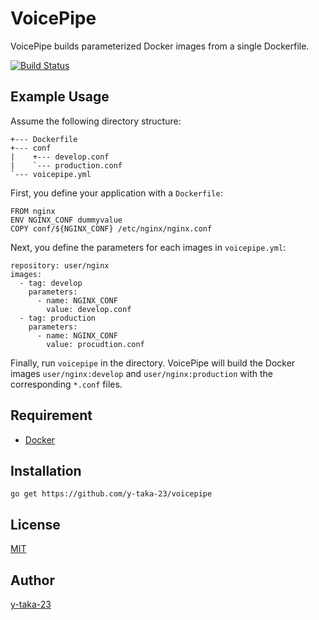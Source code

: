 VoicePipe
=========

VoicePipe builds parameterized Docker images from a single Dockerfile.

[![Build Status](https://travis-ci.org/y-taka-23/voicepipe.svg)](https://travis-ci.org/y-taka-23/voicepipe)

## Example Usage

Assume the following directory structure:

```
+--- Dockerfile
+--- conf
|    +--- develop.conf
|    `--- production.conf
`--- voicepipe.yml
```

First, you define your application with a `Dockerfile`:

```
FROM nginx
ENV NGINX_CONF dummyvalue
COPY conf/${NGINX_CONF} /etc/nginx/nginx.conf
```

Next, you define the parameters for each images in `voicepipe.yml`:

```
repository: user/nginx
images:
  - tag: develop
    parameters:
      - name: NGINX_CONF
        value: develop.conf
  - tag: production
    parameters:
      - name: NGINX_CONF
        value: procudtion.conf
```

Finally, run `voicepipe` in the directory.
VoicePipe will build the Docker images
`user/nginx:develop` and `user/nginx:production`
with the corresponding `*.conf` files.

## Requirement

* [Docker](https://www.docker.com/)

## Installation

```
go get https://github.com/y-taka-23/voicepipe
```

## License

[MIT](https://github.com/y-taka-23/voicepipe/blob/master/LICENSE)

## Author

[y-taka-23](https://github.com/y-taka-23)

